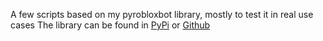 A few scripts based on my pyrobloxbot library, mostly to test it in real use cases
The library can be found in [PyPi](https://pypi.org/project/pyrobloxbot/) or [Github](https://github.com/Mews/py-roblox-bot)
